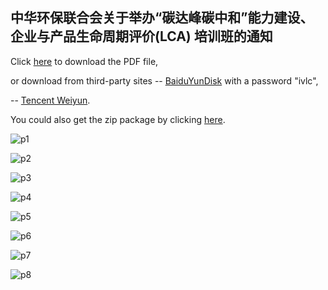 ## 中华环保联合会关于举办“碳达峰碳中和”能力建设、企业与产品生命周期评价(LCA) 培训班的通知

Click <a href="https://ivl-china.github.io/ivl-china/documents/acef.pdf">here</a> to download the PDF file, 

or download from third-party sites -- <a href="https://pan.baidu.com/s/1Q0Y0lEqLUyv-W9CZ5fvHiQ">BaiduYunDisk</a> with a password "ivlc", 

-- <a href="https://share.weiyun.com/B9y31b5E">Tencent Weiyun</a>.

You could also get the zip package by clicking <a href="https://ivl-china.github.io/ivl-china/documents/acef.zip">here</a>.

![p1](ACEF/acefp1.png)

![p2](ACEF/acefp2.png)

![p3](ACEF/acefp3.png)

![p4](ACEF/acefp4.png)

![p5](ACEF/acefp5.png)

![p6](ACEF/acefp6.png)

![p7](ACEF/acefp7.png)

![p8](ACEF/acefp8.png)
